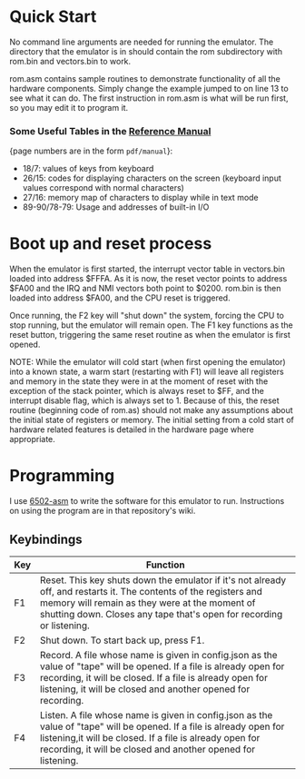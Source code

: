 <!--not to html-->

# Quick Start

No command line arguments are needed for running the emulator. The directory that the emulator is in should
contain the rom subdirectory with rom.bin and vectors.bin to work.

rom.asm contains sample routines to demonstrate functionality of all the hardware components. Simply change
the example jumped to on line 13 to see what it can do. The first instruction in rom.asm is what will be run
first, so you may edit it to program it.

### Some Useful Tables in the [Reference Manual](http://www.apple-iigs.info/doc/fichiers/appleiiref.pdf)
{page numbers are in the form `pdf/manual`}:

- 18/7: values of keys from keyboard
- 26/15: codes for displaying characters on the screen (keyboard input values correspond with normal characters)
- 27/16: memory map of characters to display while in text mode
- 89-90/78-79: Usage and addresses of built-in I/O

# Boot up and reset process

When the emulator is first started, the interrupt vector table in vectors.bin loaded into address $FFFA.
As it is now, the reset vector points to address $FA00 and the IRQ and NMI vectors both point to $0200.
rom.bin is then loaded into address $FA00, and the CPU reset is triggered.

Once running, the F2 key will "shut down" the system, forcing the CPU to stop running,
but the emulator will remain open. The F1 key functions as the reset button, triggering the same
reset routine as when the emulator is first opened.

NOTE: While the emulator will cold start (when first opening the emulator) into a known state, a warm start
(restarting with F1) will leave all registers and memory in the state they were in at the moment of reset
with the exception of the stack pointer, which is always reset to $FF, and the interrupt disable flag, which
is always set to 1. Because of this, the reset routine (beginning code of rom.as) should not make any
assumptions about the initial state of registers or memory. The initial setting from a cold start of hardware
related features is detailed in the hardware page where appropriate.

# Programming

I use [6502-asm](https://github.com/PurePi/6502-Assembler) to write the software for this emulator to run.
Instructions on using the program are in that repository's wiki.

## Keybindings

| Key   | Function                                                                                                                                                                                                                                            |
| ----- | --------------------------------------------------------------------------------------------------------------------------------------------------------------------------------------------------------------------------------------------------- |
| F1    | Reset. This key shuts down the emulator if it's not already off, and restarts it. The contents of the registers and memory will remain as they were at the moment of shutting down. Closes any tape that's open for recording or listening.         |
| F2    | Shut down. To start back up, press F1.                                                                                                                                                                                                              |
| F3    | Record. A file whose name is given in config.json as the value of "tape" will be opened. If a file is already open for recording, it will be closed. If a file is already open for listening, it will be closed and another opened for recording.   |
| F4    | Listen. A file whose name is given in config.json as the value of "tape" will be opened. If a file is already open for listening,it will be closed. If a file is already open for recording, it will be closed and another opened for listening.    |

